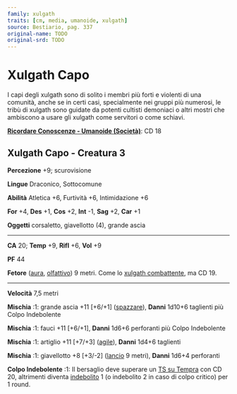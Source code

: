 ```yaml
---
family: xulgath
traits: [cm, media, umanoide, xulgath]
source: Bestiario, pag. 337
original-name: TODO
original-srd: TODO
---
```


# Xulgath Capo

I capi degli xulgath sono di solito i membri più forti e violenti di una
comunità, anche se in certi casi, specialmente nei gruppi più numerosi, le tribù
di xulgath sono guidate da potenti cultisti demoniaci o altri mostri che
ambiscono a usare gli xulgath come servitori o come schiavi.

**[Ricordare Conoscenze - Umanoide (Società)](/azioni/ricordare-conoscenze)**:
CD 18

## Xulgath Capo - Creatura 3

**Percezione** +9; scurovisione

**Lingue** Draconico, Sottocomune

**Abilità** Atletica +6, Furtività +6, Intimidazione +6

**For** +4, **Des** +1, **Cos** +2, **Int** -1, **Sag** +2, **Car** +1

**Oggetti** corsaletto, giavellotto (4), grande ascia

---

**CA** 20; **Temp** +9, **Rifl** +6, **Vol** +9

**PF** 44

**Fetore** ([aura](/tratti/aura), [olfattivo](/tratti/olfattivo)) 9 metri. Come
lo [xulgath combattente](/creature/xulgath-combattente), ma CD 19.

---

**Velocità** 7,5 metri

**Mischia** :1: grande ascia +11 \[+6/+1] ([spazzare](/tratti/spazzare)),
**Danni** 1d10+6 taglienti più Colpo Indebolente

**Mischia** :1: fauci +11 \[+6/+1], **Danni** 1d6+6 perforanti più Colpo
Indebolente

**Mischia** :1: artiglio +11 \[+7/+3] ([agile](/tratti/agile)), **Danni** 1d4+6
taglienti

**Mischia** :1: giavellotto +8 \[+3/-2] ([lancio](/tratti/lancio) 9 metri),
**Danni** 1d6+4 perforanti

**Colpo Indebolente** :1: Il bersaglio deve superare un
[TS su Tempra](/creature/statua-animata) con CD 20, altrimenti diventa
[indebolito](/condizioni/indebolito) 1 (o indebolito 2 in caso di colpo critico)
per 1 round.
